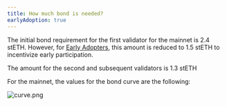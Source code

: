 ```yaml
---
title: How much bond is needed?
earlyAdoption: true
---
```


The initial bond requirement for the first validator for the mainnet is 2.4 stETH. However, for [Early Adopters](https://operatorportal.lido.fi/modules/community-staking-module#block-ef60a1fa96ae4c7995dd7794de2a3e22), this amount is reduced to 1.5 stETH to incentivize early participation.

The amount for the second and subsequent validators is 1.3 stETH

For the mainnet, the values for the bond curve are the following:

![curve.png](/assets/curve-ea.png)
